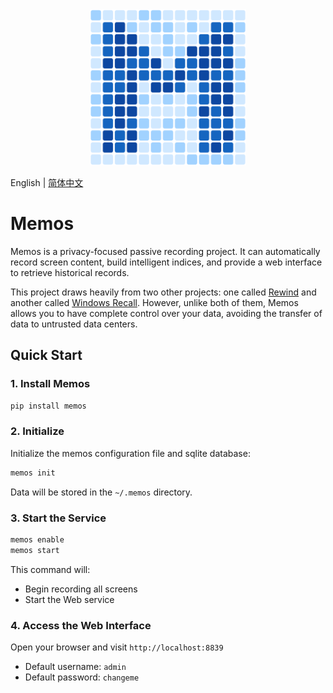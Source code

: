 <div align="center">
  <img src="web/static/logos/memos_logo_512.png" width="250"/>
</div>

English | [简体中文](README_ZH.md)

# Memos

Memos is a privacy-focused passive recording project. It can automatically record screen content, build intelligent indices, and provide a web interface to retrieve historical records.

This project draws heavily from two other projects: one called [Rewind](https://www.rewind.ai/) and another called [Windows Recall](https://support.microsoft.com/en-us/windows/retrace-your-steps-with-recall-aa03f8a0-a78b-4b3e-b0a1-2eb8ac48701c). However, unlike both of them, Memos allows you to have complete control over your data, avoiding the transfer of data to untrusted data centers.

## Quick Start

### 1. Install Memos

```sh
pip install memos
```

### 2. Initialize

Initialize the memos configuration file and sqlite database:

```sh
memos init
```

Data will be stored in the `~/.memos` directory.

### 3. Start the Service

```sh
memos enable
memos start
```

This command will:

- Begin recording all screens
- Start the Web service

### 4. Access the Web Interface

Open your browser and visit `http://localhost:8839`

- Default username: `admin`
- Default password: `changeme`
